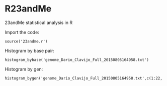 # R23andMe
23andMe statistical analysis in R

Import the code:

    source('23andme.r')

Histogram by base pair:

    histogram_bybase('genome_Dario_Clavijo_Full_20150805164958.txt')

Histogram by gen:

    histogram_bygen('genome_Dario_Clavijo_Full_20150805164958.txt',c(1:22,'X','Y','MT'))


    


    


    
